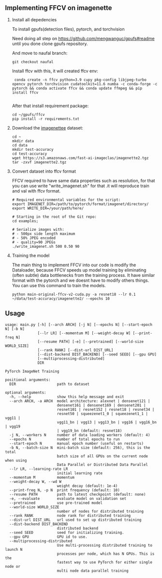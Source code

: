 ## Implementing FFCV on imagenette

1. Install all depedencies

   To install gpufs(detection files), pytorch, and torchvision
    
   Need doing all step on https://github.com/mengwanguc/gpufs#readme until you done clone gpufs repository.

   And move to naufal branch:
   ```
   git checkout naufal
   ```

   Install ffcv with this, it will created ffcv env:
   ```
    conda create -n ffcv python=3.9 cupy pkg-config libjpeg-turbo opencv pytorch torchvision cudatoolkit=11.6 numba -c conda-forge -c pytorch && conda activate ffcv && conda update ffmpeg && pip install ffcv
                    
   ```

   After that install requirement package:
   ```
   cd ~/gpufs/ffcv
   pip install -r requirements.txt
   ```

2. Download the [imagenettee](https://github.com/fastai/imagenette) dataset:

   ```
   cd ~
   mkdir data
   cd data
   mkdir test-accuracy
   cd test-accuracy
   wget https://s3.amazonaws.com/fast-ai-imageclas/imagenette2.tgz
   tar -zxvf imagenette2.tgz
   ```
   
3. Convert dataset into ffcv format

   FFCV required to have same data properties such as resolution, for that you can use write "write_imagenet.sh" for that .it will reproduce train and val with ffcv format.

   ```
   # Required environmental variables for the script:
   export IMAGENET_DIR=/path/to/pytorch/format/imagenet/directory/
   export WRITE_DIR=/your/path/here/

   # Starting in the root of the Git repo:
   cd examples;

   # Serialize images with:
   # - 500px side length maximum
   # - 50% JPEG encoded
   # - quality=90 JPEGs
   ./write_imagenet.sh 500 0.50 90
   ```

   
6. Training the model

   The main thing to implement FFCV into our code is modify the Dataloader, because FFCV speeds up model training by eliminating (often subtle) data bottlenecks from the training process. It have similar format with the pytorch and we doesnt have to modify others things. You can use this command to train the models.

   ```
   python main-original-ffcv-v2-cuda.py -a resnet18 --lr 0.1 ~/data/test-accuracy/imagenette2/ --epochs 10
   ```

   
## Usage

```
usage: main.py [-h] [--arch ARCH] [-j N] [--epochs N] [--start-epoch N] [-b N]
               [--lr LR] [--momentum M] [--weight-decay W] [--print-freq N]
               [--resume PATH] [-e] [--pretrained] [--world-size WORLD_SIZE]
               [--rank RANK] [--dist-url DIST_URL]
               [--dist-backend DIST_BACKEND] [--seed SEED] [--gpu GPU]
               [--multiprocessing-distributed]
               DIR

PyTorch ImageNet Training

positional arguments:
  DIR                   path to dataset

optional arguments:
  -h, --help            show this help message and exit
  --arch ARCH, -a ARCH  model architecture: alexnet | densenet121 |
                        densenet161 | densenet169 | densenet201 |
                        resnet101 | resnet152 | resnet18 | resnet34 |
                        resnet50 | squeezenet1_0 | squeezenet1_1 | vgg11 |
                        vgg11_bn | vgg13 | vgg13_bn | vgg16 | vgg16_bn | vgg19
                        | vgg19_bn (default: resnet18)
  -j N, --workers N     number of data loading workers (default: 4)
  --epochs N            number of total epochs to run
  --start-epoch N       manual epoch number (useful on restarts)
  -b N, --batch-size N  mini-batch size (default: 256), this is the total
                        batch size of all GPUs on the current node when using
                        Data Parallel or Distributed Data Parallel
  --lr LR, --learning-rate LR
                        initial learning rate
  --momentum M          momentum
  --weight-decay W, --wd W
                        weight decay (default: 1e-4)
  --print-freq N, -p N  print frequency (default: 10)
  --resume PATH         path to latest checkpoint (default: none)
  -e, --evaluate        evaluate model on validation set
  --pretrained          use pre-trained model
  --world-size WORLD_SIZE
                        number of nodes for distributed training
  --rank RANK           node rank for distributed training
  --dist-url DIST_URL   url used to set up distributed training
  --dist-backend DIST_BACKEND
                        distributed backend
  --seed SEED           seed for initializing training.
  --gpu GPU             GPU id to use.
  --multiprocessing-distributed
                        Use multi-processing distributed training to launch N
                        processes per node, which has N GPUs. This is the
                        fastest way to use PyTorch for either single node or
                        multi node data parallel training
```